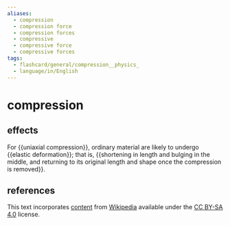 ```yaml
---
aliases:
  - compression
  - compression force
  - compression forces
  - compressive
  - compressive force
  - compressive forces
tags:
  - flashcard/general/compression__physics_
  - language/in/English
---
```


# compression

## effects

For {{uniaxial compression}}, ordinary material are likely to undergo {{elastic deformation}}; that is, {{shortening in length and bulging in the middle, and returning to its original length and shape once the compression is removed}}. <!--SR:!2025-02-26,218,330!2024-08-01,58,310!2024-09-14,77,270-->

## references

This text incorporates [content](https://en.wikipedia.org/wiki/compression_(physics)) from [Wikipedia](Wikipedia.md) available under the [CC BY-SA 4.0](https://creativecommons.org/licenses/by-sa/4.0/) license.
